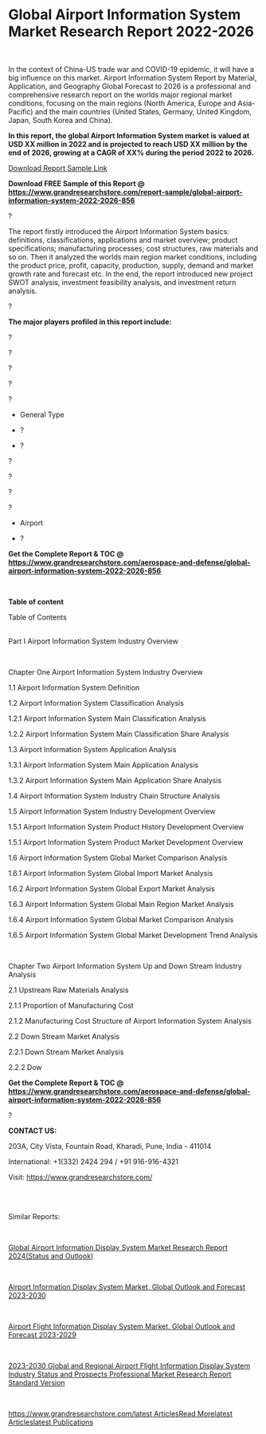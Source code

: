 <h1>Global Airport Information System Market Research Report 2022-2026</h1><br/><p>In the context of China-US trade war and COVID-19 epidemic, it will have a big influence on this market. Airport Information System Report by Material, Application, and Geography Global Forecast to 2026 is a professional and comprehensive research report on the worlds major regional market conditions, focusing on the main regions (North America, Europe and Asia-Pacific) and the main countries (United States, Germany, United Kingdom, Japan, South Korea and China).</p>
 
 
 
 <p><strong>In this report, the global Airport Information System market is valued at USD XX million in 2022 and is projected to reach USD XX million by the end of 2026, growing at a <strong>CAGR</strong> of XX% during the period 2022 to 2026.</strong></p>
 
 
 
 <p><a href="https://www.grandresearchstore.com/mr-admin/report-sample/global-airport-information-system-2022-2026-856">Download Report Sample Link</a></p>
 
 
 
 <div><b>Download FREE Sample of this Report @ <a href="https://www.grandresearchstore.com/report-sample/global-airport-information-system-2022-2026-856">https://www.grandresearchstore.com/report-sample/global-airport-information-system-2022-2026-856</a></b></div>
 
 
 
 <p>? </p>
 
 
 
 <p>The report firstly introduced the Airport Information System basics: definitions, classifications, applications and market overview; product specifications; manufacturing processes; cost structures, raw materials and so on. Then it analyzed the worlds main region market conditions, including the product price, profit, capacity, production, supply, demand and market growth rate and forecast etc. In the end, the report introduced new project SWOT analysis, investment feasibility analysis, and investment return analysis.</p>
 
 
 
 <p>? </p>
 
 
 
 <p><strong>The <strong>major players</strong> profiled in this report include:</strong></p>
 
 
 
 <p>? </p>
 
 
 
 <p>? </p>
 
 
 
 <p>? </p>
 
 
 
 <p>? </p>
 
 
 
 <p>? </p>
 
 
 
 <ul>
 
 <li>General Type</li>
 
 <li>
 
 <p>? </p>
 
 </li>
 
 <li>
 
 <p>? </p>
 
 </li>
 
 </ul>
 
 
 
 <p>? </p>
 
 
 
 <p>? </p>
 
 
 
 <p>? </p>
 
 
 
 <p>? </p>
 
 
 
 <ul>
 
 <li>Airport</li>
 
 <li>
 
 <p>? </p>
 
 </li>
 
 </ul>
 
 
 
 <div><b>Get the Complete Report & TOC @ <a href="https://www.grandresearchstore.com/aerospace-and-defense/global-airport-information-system-2022-2026-856">https://www.grandresearchstore.com/aerospace-and-defense/global-airport-information-system-2022-2026-856</a></b></div>
 
 
 
 <p><br />
 
 <b>Table of content</b></p>
 
 
 
 <p>Table of Contents<br />
 
 <br />
 
 Part I Airport Information System Industry Overview<br />
 
 <br />
 
 Chapter One Airport Information System Industry Overview<br />
 
 1.1 Airport Information System Definition<br />
 
 1.2 Airport Information System Classification Analysis<br />
 
 1.2.1 Airport Information System Main Classification Analysis<br />
 
 1.2.2 Airport Information System Main Classification Share Analysis<br />
 
 1.3 Airport Information System Application Analysis<br />
 
 1.3.1 Airport Information System Main Application Analysis<br />
 
 1.3.2 Airport Information System Main Application Share Analysis<br />
 
 1.4 Airport Information System Industry Chain Structure Analysis<br />
 
 1.5 Airport Information System Industry Development Overview<br />
 
 1.5.1 Airport Information System Product History Development Overview<br />
 
 1.5.1 Airport Information System Product Market Development Overview<br />
 
 1.6 Airport Information System Global Market Comparison Analysis<br />
 
 1.6.1 Airport Information System Global Import Market Analysis<br />
 
 1.6.2 Airport Information System Global Export Market Analysis<br />
 
 1.6.3 Airport Information System Global Main Region Market Analysis<br />
 
 1.6.4 Airport Information System Global Market Comparison Analysis<br />
 
 1.6.5 Airport Information System Global Market Development Trend Analysis<br />
 
 <br />
 
 Chapter Two Airport Information System Up and Down Stream Industry Analysis<br />
 
 2.1 Upstream Raw Materials Analysis<br />
 
 2.1.1 Proportion of Manufacturing Cost<br />
 
 2.1.2 Manufacturing Cost Structure of Airport Information System Analysis<br />
 
 2.2 Down Stream Market Analysis<br />
 
 2.2.1 Down Stream Market Analysis<br />
 
 2.2.2 Dow</p>
 
 
 
 <div><b>Get the Complete Report & TOC @ <a href="https://www.grandresearchstore.com/aerospace-and-defense/global-airport-information-system-2022-2026-856">https://www.grandresearchstore.com/aerospace-and-defense/global-airport-information-system-2022-2026-856</a></b></div>
 
 
 
 <p>? </p>
 
 
 
 <p><b>CONTACT US:</b><br />
 
 203A, City Vista, Fountain Road, Kharadi, Pune, India - 411014<br />
 
 International: +1(332) 2424 294 / +91 916-916-4321<br />
 
 Visit: <a href="https://www.grandresearchstore.com/">https://www.grandresearchstore.com/</a><br />
 
 <br />
 
 <br />
 
 Similar Reports:<br />
 
 <br />
 
 <a href="https://www.grandresearchstore.com/energy-and-natural-resources/global-airport-information-display-system-2024-998">Global Airport Information Display System Market Research Report 2024(Status and Outlook)</a><br />
 
 <br />
 
 <a href="https://www.grandresearchstore.com/ict-and-media/global-airport-information-display-system-forecast-2023-2030-561">Airport Information Display System Market, Global Outlook and Forecast 2023-2030</a><br />
 
 <br />
 
 <a href="https://www.grandresearchstore.com/ict-and-media/global-airport-flight-information-display-system-forecast-2023-2029-412">Airport Flight Information Display System Market, Global Outlook and Forecast 2023-2029</a><br />
 
 <br />
 
 <a href="https://www.grandresearchstore.com/ict-and-media/global-regional-airport-flight-information-display-system-2023-2030-588">2023-2030 Global and Regional Airport Flight Information Display System Industry Status and Prospects Professional Market Research Report Standard Version</a><br />
 
 <br />
 
 <a href="https://gyeongbokgung.com">https://www.grandresearchstore.com/</a><a href="https://hallyeomaritime.com">latest Articles</a><a href="https://jingwansa.com">Read More</a><a href="https://nguoiviet.jp/">latest Articles</a><a href="https://www.intelmarketresearch.com/">latest Publications</a></p>